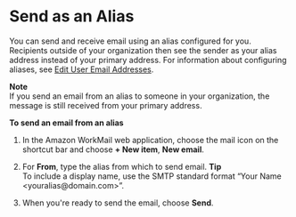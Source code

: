 # Send as an Alias<a name="send_alias"></a>

You can send and receive email using an alias configured for you\. Recipients outside of your organization then see the sender as your alias address instead of your primary address\. For information about configuring aliases, see [Edit User Email Addresses](http://docs.aws.amazon.com/workmail/latest/adminguide/edit_user_email_addresses.html)\.

**Note**  
If you send an email from an alias to someone in your organization, the message is still received from your primary address\. 

**To send an email from an alias**

1. In the Amazon WorkMail web application, choose the mail icon on the shortcut bar and choose **\+ New item**, **New email**\.

1. For **From**, type the alias from which to send email\.
**Tip**  
To include a display name, use the SMTP standard format “Your Name <youralias@domain\.com>”\.

1. When you're ready to send the email, choose **Send**\.